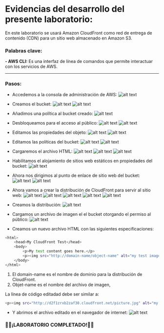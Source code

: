 # Evidencias del desarrollo del presente laboratorio:

En este laboratorio se usará Amazon CloudFront como red de entrega de contenido (CDN) para un sitio web almacenado en Amazon S3.

### **Palabras clave:**
**- AWS CLI:** Es una interfaz de línea de comandos que permite interactuar con los servicios de AWS.

---
### **Pasos:**
+ Accedemos a la consola de administración de AWS:
![alt text](image.png)

+ Creamos el bucket:
![alt text](image-1.png)
![alt text](image-2.png)

+ Añadimos una política al bucket creado:
![alt text](image-3.png)

+ Desbloqueamos para el acceso al público:
![alt text](image-4.png)
![alt text](image-5.png)

+ Editamos las propiedades del objeto:
![alt text](image-6.png)
![alt text](image-7.png)

+ Editamos las políticas del bucket:
![alt text](image-8.png)
![alt text](image-9.png)

+ Cargaremos el archivo HTML:
![alt text](image-10.png)
![alt text](image-11.png)
![alt text](image-12.png)

+ Habilitamos el alojamiento de sitios web estáticos en propiedades del bucket:
![alt text](image-13.png)

+ Ahora nos dirigimos al punto de enlace de sitio web del bucket:
![alt text](image-14.png)
![alt text](image-15.png)

+ Ahora vamos a crear la distribución de CloudFront para servir al sitio web:
![alt text](image-16.png)
![alt text](image-17.png)
![alt text](image-18.png)
![alt text](image-19.png)
![alt text](image-20.png)

+ Creamos la distribución:
![alt text](image-21.png)

+ Cargamos un archivo de imagen el el bucket otorgando el permiso al público:
![alt text](image-22.png)

+ Creamos un nuevo archivo HTML con las siguientes especificaciones:
```bash
<html>
    <head>My CloudFront Test</head>
    <body>
        <p>My test content goes here.</p>
        <p><img src="http://domain-name/object-name" alt="my test image">
    </body>
</html>
```
1. El domain-name es el nombre de dominio para la distribución de CloudFront.
2. Objet-name es el nombre del archivo de imagen,

La línea de código editadad debe ser similar a:
```bash 
<p><img src="http://d2f1zrxb2zaf30.cloudfront.net/picture.jpg" alt="my test image">
```

+ Y abrimos el archivo editado en el navegador de internet:
![alt text](image-23.png)

### 🧑‍💻¡LABORATORIO COMPLETADO!🧑‍💻